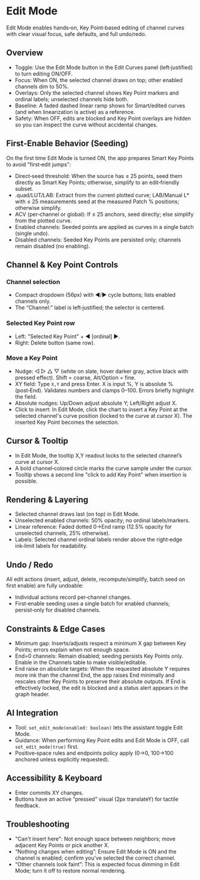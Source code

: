 # Edit Mode

Edit Mode enables hands‑on, Key Point‑based editing of channel curves with clear visual focus, safe defaults, and full undo/redo.

## Overview
- Toggle: Use the Edit Mode button in the Edit Curves panel (left‑justified) to turn editing ON/OFF.
- Focus: When ON, the selected channel draws on top; other enabled channels dim to 50%.
- Overlays: Only the selected channel shows Key Point markers and ordinal labels; unselected channels hide both.
- Baseline: A faded dashed linear ramp shows for Smart/edited curves (and when linearization is active) as a reference.
- Safety: When OFF, edits are blocked and Key Point overlays are hidden so you can inspect the curve without accidental changes.

## First‑Enable Behavior (Seeding)
On the first time Edit Mode is turned ON, the app prepares Smart Key Points to avoid "first‑edit jumps":
- Direct‑seed threshold: When the source has ≤ 25 points, seed them directly as Smart Key Points; otherwise, simplify to an edit‑friendly subset.
- .quad/LUT/LAB: Extract from the current plotted curve; LAB/Manual L* with ≤ 25 measurements seed at the measured Patch % positions; otherwise simplify.
- ACV (per‑channel or global): If ≤ 25 anchors, seed directly; else simplify from the plotted curve.
- Enabled channels: Seeded points are applied as curves in a single batch (single undo).
- Disabled channels: Seeded Key Points are persisted only; channels remain disabled (no enabling).

## Channel & Key Point Controls
### Channel selection
- Compact dropdown (56px) with ◀/▶ cycle buttons; lists enabled channels only.
- The “Channel:” label is left‑justified; the selector is centered.

### Selected Key Point row
- Left: "Selected Key Point" + ◀ [ordinal] ▶.
- Right: Delete button (same row).

### Move a Key Point
- Nudge: ◁ ▷ △ ▽ (white on slate, hover darker gray, active black with pressed effect). Shift = coarse, Alt/Option = fine.
- XY field: Type `X,Y` and press Enter. X is input %, Y is absolute % (post‑End). Validates numbers and clamps 0–100. Errors briefly highlight the field.
- Absolute nudges: Up/Down adjust absolute Y; Left/Right adjust X.
- Click to insert: In Edit Mode, click the chart to insert a Key Point at the selected channel's curve position (locked to the curve at cursor X). The inserted Key Point becomes the selection.

## Cursor & Tooltip
- In Edit Mode, the tooltip X,Y readout locks to the selected channel’s curve at cursor X.
- A bold channel‑colored circle marks the curve sample under the cursor.
- Tooltip shows a second line "click to add Key Point" when insertion is possible.

## Rendering & Layering
- Selected channel draws last (on top) in Edit Mode.
- Unselected enabled channels: 50% opacity; no ordinal labels/markers.
- Linear reference: Faded dotted 0→End ramp (12.5% opacity for unselected channels, 25% otherwise).
- Labels: Selected channel ordinal labels render above the right‑edge ink‑limit labels for readability.

## Undo / Redo
All edit actions (insert, adjust, delete, recompute/simplify, batch seed on first enable) are fully undoable:
- Individual actions record per‑channel changes.
- First‑enable seeding uses a single batch for enabled channels; persist‑only for disabled channels.

## Constraints & Edge Cases
- Minimum gap: Inserts/adjusts respect a minimum X gap between Key Points; errors explain when not enough space.
- End=0 channels: Remain disabled; seeding persists Key Points only. Enable in the Channels table to make visible/editable.
- End raise on absolute targets: When the requested absolute Y requires more ink than the channel End, the app raises End minimally and rescales other Key Points to preserve their absolute outputs. If End is effectively locked, the edit is blocked and a status alert appears in the graph header.

## AI Integration
- Tool: `set_edit_mode(enabled: boolean)` lets the assistant toggle Edit Mode.
- Guidance: When performing Key Point edits and Edit Mode is OFF, call `set_edit_mode(true)` first.
- Positive‑space rules and endpoints policy apply (0→0, 100→100 anchored unless explicitly requested).

## Accessibility & Keyboard
- Enter commits XY changes.
- Buttons have an active “pressed” visual (2px translateY) for tactile feedback.

## Troubleshooting
- "Can't insert here": Not enough space between neighbors; move adjacent Key Points or pick another X.
- “Nothing changes when editing”: Ensure Edit Mode is ON and the channel is enabled; confirm you’ve selected the correct channel.
- “Other channels look faint”: This is expected focus dimming in Edit Mode; turn it off to restore normal rendering.
